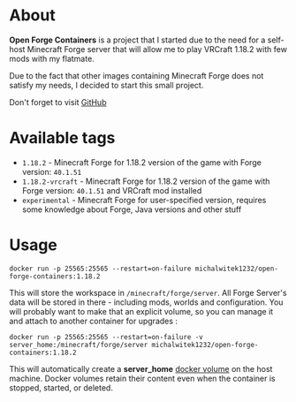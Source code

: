 # About

**Open Forge Containers** is a project that I started due to the need for a self-host Minecraft Forge server that will allow me to play VRCraft 1.18.2 with few mods with my flatmate.

Due to the fact that other images containing Minecraft Forge does not satisfy my needs, I decided to start this small project.

Don't forget to visit [GitHub](https://github.com/michalwitek1232/open-forge-containers)

# Available tags

- `1.18.2` - Minecraft Forge for 1.18.2 version of the game with Forge version: `40.1.51`
- `1.18.2-vrcraft` -  Minecraft Forge for 1.18.2 version of the game with Forge version: `40.1.51` and VRCraft mod installed
- `experimental` - Minecraft Forge for user-specified version, requires some knowledge about Forge, Java versions and other stuff

# Usage


```
docker run -p 25565:25565 --restart=on-failure michalwitek1232/open-forge-containers:1.18.2
```
This will store the workspace in `/minecraft/forge/server`.
All Forge Server's data will be stored in there - including mods, worlds and configuration.
You will probably want to make that an explicit volume, so you can manage it and attach to another container for upgrades :

```
docker run -p 25565:25565 --restart=on-failure -v server_home:/minecraft/forge/server michalwitek1232/open-forge-containers:1.18.2
```
This will automatically create a **server_home** [docker volume](https://docs.docker.com/storage/volumes/) on the host machine.
Docker volumes retain their content even when the container is stopped, started, or deleted.
